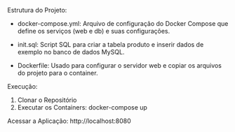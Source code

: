Estrutura do Projeto:

  - docker-compose.yml: Arquivo de configuração do Docker Compose que define os serviços (web e db) e suas configurações.
    
  - init.sql: Script SQL para criar a tabela produto e inserir dados de exemplo no banco de dados MySQL.
    
  - Dockerfile: Usado para configurar o servidor web e copiar os arquivos do projeto para o container.


Execução:
  1. Clonar o Repositório
  2. Executar os Containers: docker-compose up


Acessar a Aplicação: http://localhost:8080
  
